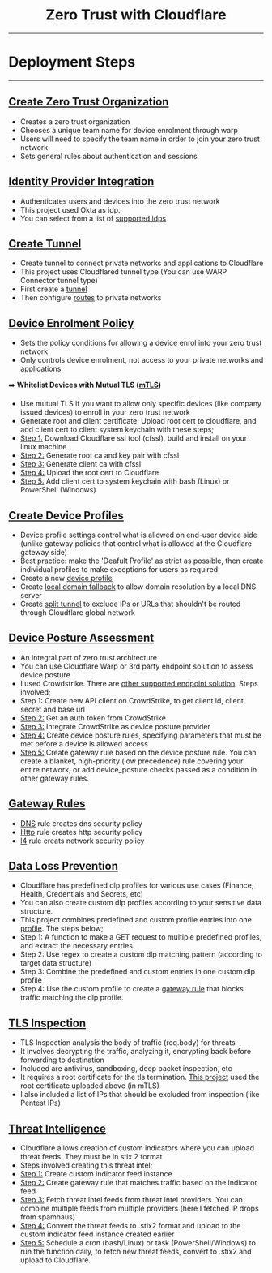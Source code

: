 <h1 align="center">Zero Trust with Cloudflare</h1>

---

# Deployment Steps

---

## [Create Zero Trust Organization](organization)

- Creates a zero trust organization
- Chooses a unique team name for device enrolment through warp
- Users will need to specify the team name in order to join your zero trust network
- Sets general rules about authentication and sessions

## [Identity Provider Integration](identity_provider)

- Authenticates users and devices into the zero trust network
- This project used Okta as idp.
- You can select from a list of [supported idps](https://developers.cloudflare.com/api/operations/access-identity-providers-add-an-access-identity-provider)

## [Create Tunnel](tunnels)

- Create tunnel to connect private networks and applications to Cloudflare
- This project uses Cloudflared tunnel type (You can use WARP Connector tunnel type)
- First create a [tunnel](tunnels/tunnel.py)
- Then configure [routes](tunnels/tunnel_routes.py) to private networks

## [Device Enrolment Policy](device_enrolment)

- Sets the policy conditions for allowing a device enrol into your zero trust network
- Only controls device enrolment, not access to your private networks and applications

➡️ **Whitelist Devices with Mutual TLS ([mTLS](device_enrolment/mTLS))**

- Use mutual TLS if you want to allow only specific devices (like company issued devices) to enroll in your zero trust network
- Generate root and client certificate. Upload root cert to cloudflare, and add client cert to client system keychain with these steps;
- [Step 1:](device_enrolment/mTLS/install_cfssl.sh) Download Cloudflare ssl tool (cfssl), build and install on your linux machine
- [Step 2:](device_enrolment/mTLS/generate_root_ca.sh) Generate root ca and key pair with cfssl
- [Step 3:](device_enrolment/mTLS/generate_client_cert.sh) Generate client ca with cfssl
- [Step 4:](device_enrolment/mTLS/upload_root_cert.py) Upload the root cert to Cloudflare
- [Step 5:](device_enrolment/mTLS/client_cert/) Add client cert to system keychain with bash (Linux) or PowerShell (Windows)

## [Create Device Profiles](warp_settings)

- Device profile settings control what is allowed on end-user device side (unlike gateway policies that control what is allowed at the Cloudflare gateway side)
- Best practice: make the 'Deafult Profile' as strict as possible, then create individual profiles to make exceptions for users as required
- Create a new [device profile](warp_settings/custom_device_profile.py)
- Create [local domain fallback](warp_settings/local_domail_fallback.py) to allow domain resolution by a local DNS server
- Create [split tunnel](warp_settings/split_tunnel_exclude.py) to exclude IPs or URLs that shouldn't be routed through Cloudflare global network

## [Device Posture Assessment](device_posture)

- An integral part of zero trust architecture
- You can use Cloudflare Warp or 3rd party endpoint solution to assess device posture
- I used Crowdstrike. There are [other supported endpoint solution](https://developers.cloudflare.com/api/operations/device-posture-integrations-create-device-posture-integration). Steps involved;
- Step 1: Create new API client on CrowdStrike, to get client id, client secret and base url
- [Step 2:](device_posture/crowdstrike_auth_token.sh) Get an auth token from CrowdStrike
- [Step 3:](device_posture/device_posture_integration.py) Integrate CrowdStrike as device posture provider
- [Step 4:](device_posture/posture_rule.py) Create device posture rules, specifying parameters that must be met before a device is allowed access
- [Step 5:](device_posture/gateway_rule.py) Create gateway rule based on the device posture rule. You can create a blanket, high-priority (low precedence) rule covering your entire network, or add device_posture.checks.passed as a condition in other gateway rules.

## [Gateway Rules](gateway_rules)

- [DNS](gateway_rules/dns_rule.py) rule creates dns security policy
- [Http](gateway_rules/http_rule.py) rule creates http security policy
- [l4](gateway_rules/network_rule.py) rule creats network security policy

## [Data Loss Prevention](data_loss_prevention)

- Cloudflare has predefined dlp profiles for various use cases (Finance, Health, Credentials and Secrets, etc)
- You can also create custom dlp profiles according to your sensitive data structure.
- This project combines predefined and custom profile entries into one [profile](data_loss_prevention/dlp_profile.py). The steps below;
- Step 1: A function to make a GET request to multiple predefined profiles, and extract the necessary entries.
- Step 2: Use regex to create a custom dlp matching pattern (according to target data structure)
- Step 3: Combine the predefined and custom entries in one custom dlp profile
- Step 4: Use the custom profile to create a [gateway rule](data_loss_prevention/dlp_gateway_rule.py) that blocks traffic matching the dlp profile.

## [TLS Inspection](tls_inspection)

- TLS Inspection analysis the body of traffic (req.body) for threats
- It involves decrypting the traffic, analyzing it, encrypting back before forwarding to destination
- Included are antivirus, sandboxing, deep packet inspection, etc
- It requires a root certificate for the tls termination. [This project](tls_inspection/inspection_configuration.py) used the root certificate uploaded above (in mTLS)
- I also included a list of IPs that should be excluded from inspection (like Pentest IPs)

## [Threat Intelligence](threat_intel)

- Cloudflare allows creation of custom indicators where you can upload threat feeds. They must be in stix 2 format
- Steps involved creating this threat intel;
- [Step 1:](threat_intel/custom_indicator.py) Create custom indicator feed instance
- [Step 2:](threat_intel/create_rule.py) Create gateway rule that matches traffic based on the indicator feed
- [Step 3:](threat_intel/fetch_upload_feeds.py) Fetch threat intel feeds from threat intel providers. You can combine multiple feeds from multiple providers (here I fetched IP drops from spamhaus)
- [Step 4:](threat_intel/fetch_upload_feeds.py) Convert the threat feeds to .stix2 format and upload to the custom indicator feed instance created earlier
- [Step 5:](threat_intel/schedules) Schedule a cron (bash/Linux) or task (PowerShell/Windows) to run the function daily, to fetch new threat feeds, convert to .stix2 and upload to Cloudflare.

